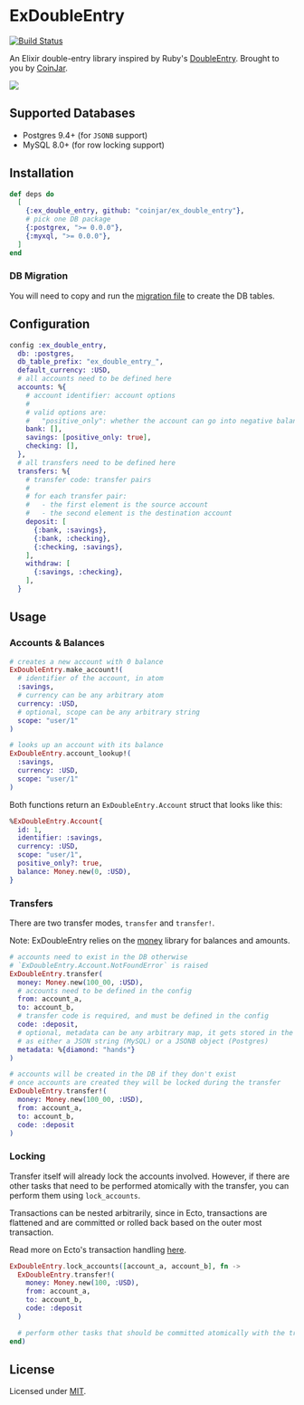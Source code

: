 # ExDoubleEntry

[![Build Status](https://github.com/coinjar/ex_double_entry/actions/workflows/ci.yml/badge.svg)](https://github.com/coinjar/ex_double_entry/actions)

An Elixir double-entry library inspired by Ruby's [DoubleEntry](https://github.com/envato/double_entry). Brought to you by [CoinJar](https://coinjar.com).

![](https://i.imgur.com/QqrlYZ9.png)

## Supported Databases

- Postgres 9.4+ (for `JSONB` support)
- MySQL 8.0+ (for row locking support)

## Installation

```elixir
def deps do
  [
    {:ex_double_entry, github: "coinjar/ex_double_entry"},
    # pick one DB package
    {:postgrex, ">= 0.0.0"},
    {:myxql, ">= 0.0.0"},
  ]
end
```

### DB Migration

You will need to copy and run the [migration file](priv/repo/migrations/001_ex_double_entry_tables.exs) to create the DB tables.

## Configuration

```elixir
config :ex_double_entry,
  db: :postgres,
  db_table_prefix: "ex_double_entry_",
  default_currency: :USD,
  # all accounts need to be defined here
  accounts: %{
    # account identifier: account options
    #
    # valid options are:
    #   "positive_only": whether the account can go into negative balance
    bank: [],
    savings: [positive_only: true],
    checking: [],
  },
  # all transfers need to be defined here
  transfers: %{
    # transfer code: transfer pairs
    #
    # for each transfer pair:
    #   - the first element is the source account
    #   - the second element is the destination account
    deposit: [
      {:bank, :savings},
      {:bank, :checking},
      {:checking, :savings},
    ],
    withdraw: [
      {:savings, :checking},
    ],
  }
```

## Usage

### Accounts & Balances

```elixir
# creates a new account with 0 balance
ExDoubleEntry.make_account!(
  # identifier of the account, in atom
  :savings,
  # currency can be any arbitrary atom
  currency: :USD,
  # optional, scope can be any arbitrary string
  scope: "user/1"
)

# looks up an account with its balance
ExDoubleEntry.account_lookup!(
  :savings,
  currency: :USD,
  scope: "user/1"
)
```

Both functions return an `ExDoubleEntry.Account` struct that looks like this:

```elixir
%ExDoubleEntry.Account{
  id: 1,
  identifier: :savings,
  currency: :USD,
  scope: "user/1",
  positive_only?: true,
  balance: Money.new(0, :USD),
}
```

### Transfers

There are two transfer modes, `transfer` and `transfer!`.

Note: ExDoubleEntry relies on the [money](https://github.com/elixirmoney/money)
library for balances and amounts.

```elixir
# accounts need to exist in the DB otherwise
# `ExDoubleEntry.Account.NotFoundError` is raised
ExDoubleEntry.transfer(
  money: Money.new(100_00, :USD),
  # accounts need to be defined in the config
  from: account_a,
  to: account_b,
  # transfer code is required, and must be defined in the config
  code: :deposit,
  # optional, metadata can be any arbitrary map, it gets stored in the DB
  # as either a JSON string (MySQL) or a JSONB object (Postgres)
  metadata: %{diamond: "hands"}
)

# accounts will be created in the DB if they don't exist
# once accounts are created they will be locked during the transfer
ExDoubleEntry.transfer!(
  money: Money.new(100_00, :USD),
  from: account_a,
  to: account_b,
  code: :deposit
)
```

### Locking

Transfer itself will already lock the accounts involved. However, if there are
other tasks that need to be performed atomically with the transfer, you can
perform them using `lock_accounts`.

Transactions can be nested arbitrarily, since in Ecto, transactions are
flattened and are committed or rolled back based on the outer most transaction.

Read more on Ecto's transaction handling [here](https://hexdocs.pm/ecto/Ecto.Repo.html#c:transaction/2).

```elixir
ExDoubleEntry.lock_accounts([account_a, account_b], fn ->
  ExDoubleEntry.transfer!(
    money: Money.new(100, :USD),
    from: account_a,
    to: account_b,
    code: :deposit
  )

  # perform other tasks that should be committed atomically with the transfer
end)
```

## License

Licensed under [MIT](LICENSE.md).
